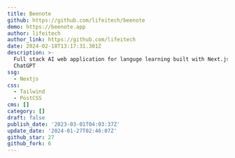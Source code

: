 ```yaml
---
title: Beenote
github: https://github.com/lifeitech/beenote
demo: https://beenote.app
author: lifeitech
author_link: https://github.com/lifeitech
date: 2024-02-18T13:17:31.301Z
description: >-
  Full stack AI web application for languge learning built with Next.js 13 and
  ChatGPT
ssg:
  - Nextjs
css:
  - Tailwind
  - PostCSS
cms: []
category: []
draft: false
publish_date: '2023-03-01T04:03:37Z'
update_date: '2024-01-27T02:46:07Z'
github_star: 27
github_fork: 6
---
```

